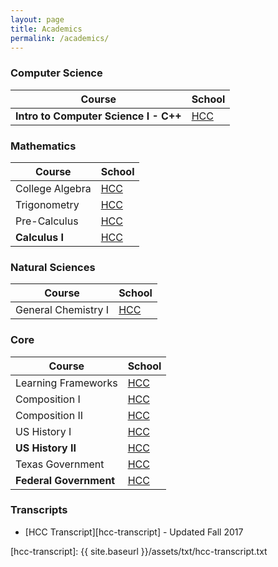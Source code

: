 ```yaml
---
layout: page
title: Academics
permalink: /academics/
---
```


### Computer Science

| Course | School |
|------|-----|
| **Intro to Computer Science I - C++** | [HCC][hcc] |

### Mathematics

| Course | School |
|------|-----|
| College Algebra | [HCC][hcc] |
| Trigonometry | [HCC][hcc] |
| Pre-Calculus | [HCC][hcc] |
| **Calculus I** | [HCC][hcc] |

### Natural Sciences

| Course | School |
|------|-----|
| General Chemistry I | [HCC][hcc] |

### Core

| Course |  School
|------|-----|
| Learning Frameworks | [HCC][hcc] |
| Composition I | [HCC][hcc] |
| Composition II | [HCC][hcc] |
| US History I | [HCC][hcc] |
| **US History II** | [HCC][hcc] |
| Texas Government | [HCC][hcc] |
| **Federal Government**| [HCC][hcc] |

### Transcripts

- [HCC Transcript][hcc-transcript] - Updated Fall 2017

[hcc]: http://www.hccs.edu
[hcc-transcript]: {{ site.baseurl }}/assets/txt/hcc-transcript.txt

